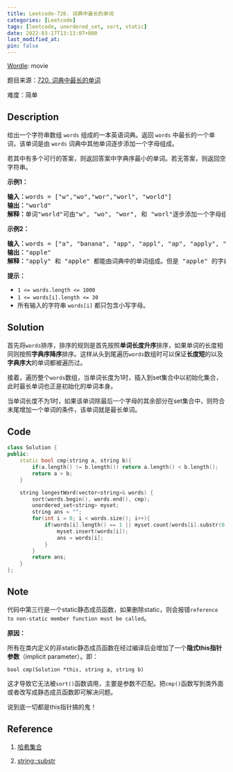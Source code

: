 ```yaml
---
title: Leetcode-720. 词典中最长的单词
categories: [Leetcode]
tags: [leetcode, unordered_set, sort, static]
date: 2022-03-17T13:13:07+800
last_modified_at: 
pin: false
---
```


[Wordle](https://www.nytimes.com/games/wordle/index.html): movie

题目来源：[720. 词典中最长的单词](https://leetcode-cn.com/problems/longest-word-in-dictionary/)

难度：简单

## Description

给出一个字符串数组 `words` 组成的一本英语词典。返回 `words` 中最长的一个单词，该单词是由 `words` 词典中其他单词逐步添加一个字母组成。

若其中有多个可行的答案，则返回答案中字典序最小的单词。若无答案，则返回空字符串。


**示例1：**

<pre>
<strong>输入：</strong>words = ["w","wo","wor","worl", "world"]
<strong>输出：</strong>"world"
<strong>解释：</strong>单词"world"可由"w", "wo", "wor", 和 "worl"逐步添加一个字母组成。
</pre>

**示例2：**

<pre>
<strong>输入：</strong>words = ["a", "banana", "app", "appl", "ap", "apply", "apple"]
<strong>输出：</strong>"apple"
<strong>解释：</strong>"apply" 和 "apple" 都能由词典中的单词组成。但是 "apple" 的字典序小于 "apply" 
</pre>

**提示：**

- `1 <= words.length <= 1000`
- `1 <= words[i].length <= 30`
- 所有输入的字符串 `words[i]` 都只包含小写字母。


## Solution

首先将`words`排序，排序的规则是首先按照**单词长度升序**排序，如果单词的长度相同则按照**字典序降序**排序。这样从头到尾遍历`words`数组时可以保证**长度短**的以及**字典序大**的单词都被遍历过。

接着，遍历整个`words`数组，当单词长度为1时，插入到set集合中以初始化集合，此时最长单词也正是初始化的单词本身。

当单词长度不为1时，如果该单词除最后一个字母的其余部分在set集合中，则符合末尾增加一个单词的条件，该单词就是最长单词。


## Code
```c++
class Solution {
public:
    static bool cmp(string a, string b){                                //静态函数，不能删去static
        if(a.length() != b.length()) return a.length() < b.length();
        return a > b;
    }

    string longestWord(vector<string>& words) {
        sort(words.begin(), words.end(), cmp);
        unordered_set<string> myset;
        string ans = "";
        for(int i = 0; i < words.size(); i++){
            if(words[i].length() == 1 || myset.count(words[i].substr(0,words[i].length()-1))){
                myset.insert(words[i]);
                ans = words[i];
            }
        }
        return ans;
    }
};
```

## Note

代码中第三行是一个static静态成员函数，如果删除static，则会报错`reference to non-static member function must be called`。

**原因：**

所有在类内定义的非static静态成员函数在经过编译后会增加了一个**隐式this指针参数**（implicit parameter）。即：

`bool cmp(Solution *this, string a, string b)`

这才导致它无法被`sort()`函数调用，主要是参数不匹配。把`cmp()`函数写到类外面或者改写成静态成员函数即可解决问题。

说到底一切都是this指针搞的鬼！

## Reference

1. [哈希集合](https://leetcode-cn.com/problems/longest-word-in-dictionary/solution/ci-dian-zhong-zui-chang-de-dan-ci-by-lee-k5gj/)

2. [string::substr](https://www.cplusplus.com/reference/string/string/substr/)
